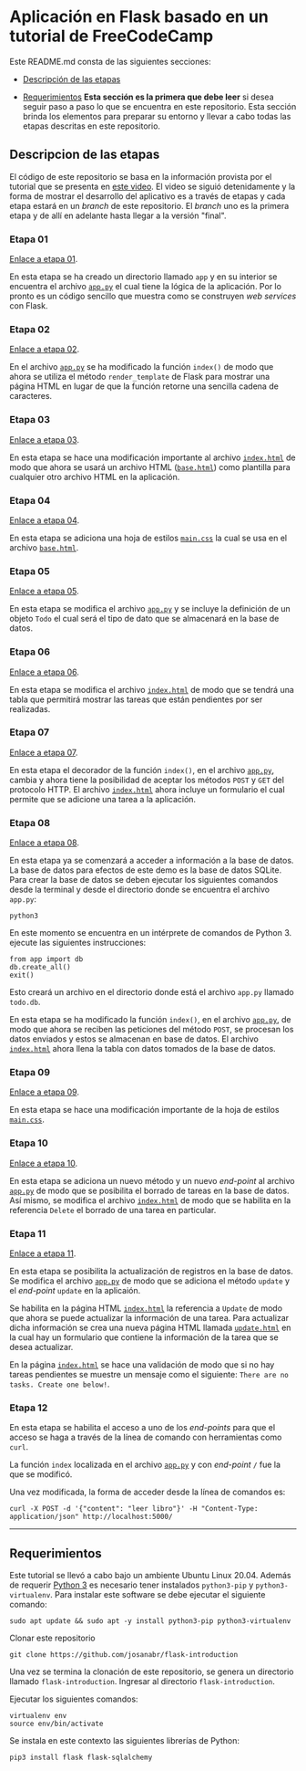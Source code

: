 # Aplicación en Flask basado en un tutorial de FreeCodeCamp

Este README.md consta de las siguientes secciones:

* [Descripción de las etapas](#descripcion-de-las-etapas)

* [Requerimientos](#requerimientos) **Esta sección es la primera que debe leer** si desea seguir paso a paso lo que se encuentra en este repositorio. Esta sección brinda los elementos para preparar su entorno y llevar a cabo todas las etapas descritas en este repositorio.

## Descripcion de las etapas 

El código de este repositorio se basa en la información provista por el tutorial que se presenta en [este video](https://www.youtube.com/watch?v=Z1RJmh_OqeA&t=91s).
El video se siguió detenidamente y la forma de mostrar el desarrollo del aplicativo es a través de etapas y cada etapa estará en un *branch* de este repositorio.
El *branch* uno es la primera etapa y de allí en adelante hasta llegar a la versión "final".

### Etapa 01 

[Enlace a etapa 01](https://github.com/josanabr/flask-introduction/tree/etapa-01).

En esta etapa se ha creado un directorio llamado `app` y en su interior se encuentra el archivo [`app.py`](app/app.py) el cual tiene la lógica de la aplicación.
Por lo pronto es un código sencillo que muestra como se construyen *web services* con Flask.

### Etapa 02

[Enlace a etapa 02](https://github.com/josanabr/flask-introduction/tree/etapa-02).

En el archivo [`app.py`](app/app.py) se ha modificado la función `index()` de modo que ahora se utiliza el método `render_template` de Flask para mostrar una página HTML en lugar de que la función retorne una sencilla cadena de caracteres.

### Etapa 03

[Enlace a etapa 03](https://github.com/josanabr/flask-introduction/tree/etapa-03).

En esta etapa se hace una modificación importante al archivo [`index.html`](app/templates/index.html) de modo que ahora se usará un archivo HTML ([`base.html`](app/templates/base.html)) como plantilla para cualquier otro archivo HTML en la aplicación.

### Etapa 04 

[Enlace a etapa 04](https://github.com/josanabr/flask-introduction/tree/etapa-04).

En esta etapa se adiciona una hoja de estilos [`main.css`](app/static/css/main.css) la cual se usa en el archivo [`base.html`](app/templates/base.html).

### Etapa 05 

[Enlace a etapa 05](https://github.com/josanabr/flask-introduction/tree/etapa-05).

En esta etapa se modifica el archivo [`app.py`](app/app.py) y se incluye la definición de un objeto `Todo` el cual será el tipo de dato que se almacenará en la base de datos.

### Etapa 06 

[Enlace a etapa 06](https://github.com/josanabr/flask-introduction/tree/etapa-06).

En esta etapa se modifica el archivo [`index.html`](app/templates/index.html) de modo que se tendrá una tabla que permitirá mostrar las tareas que están pendientes por ser realizadas.

### Etapa 07 

[Enlace a etapa 07](https://github.com/josanabr/flask-introduction/tree/etapa-07).

En esta etapa el decorador de la función `index()`, en el archivo [`app.py`](app/app.py), cambia y ahora tiene la posibilidad de aceptar los métodos `POST` y `GET` del protocolo HTTP. 
El archivo [`index.html`](app/templates/index.html) ahora incluye un formulario el cual permite que se adicione una tarea a la aplicación.

### Etapa 08

[Enlace a etapa 08](https://github.com/josanabr/flask-introduction/tree/etapa-08).

En esta etapa ya se comenzará a acceder a información a la base de datos. 
La base de datos para efectos de este demo es la base de datos SQLite. 
Para crear la base de datos se deben ejecutar los siguientes comandos desde la terminal y desde el directorio donde se encuentra el archivo `app.py`:

```
python3
```

En este momento se encuentra en un intérprete de comandos de Python 3. 
ejecute las siguientes instrucciones:

```
from app import db
db.create_all()
exit()
```

Esto creará un archivo en el directorio donde está el archivo `app.py` llamado `todo.db`. 

En esta etapa se ha modificado la función `index()`, en el archivo [`app.py`](app/app.py), de modo que ahora se reciben las peticiones del método `POST`, se procesan los datos enviados y estos se almacenan en base de datos.
El archivo [`index.html`](app/templates/index.html) ahora llena la tabla con datos tomados de la base de datos.

### Etapa 09

[Enlace a etapa 09](https://github.com/josanabr/flask-introduction/tree/etapa-09).

En esta etapa se hace una modificación importante de la hoja de estilos [`main.css`](app/static/css/main.css).

### Etapa 10

[Enlace a etapa 10](https://github.com/josanabr/flask-introduction/tree/etapa-10).

En esta etapa se adiciona un nuevo método y un nuevo *end-point* al archivo [`app.py`](app/app.py) de modo que se posibilita el borrado de tareas en la base de datos.
Así mismo, se modifica el archivo [`index.html`](app/templates/index.html) de modo que se habilita en la referencia `Delete` el borrado de una tarea en particular.

### Etapa 11

[Enlace a etapa 11](https://github.com/josanabr/flask-introduction/tree/etapa-11).

En esta etapa se posibilita la actualización de registros en la base de datos.
Se modifica el archivo [`app.py`](app/app.py) de modo que se adiciona el método `update` y el *end-point* `update` en la aplicaión. 

Se habilita en la página HTML [`index.html`](app/templates/index.html) la referencia a `Update` de modo que ahora se puede actualizar la información de una tarea. 
Para actualizar dicha información se crea una nueva página HTML llamada [`update.html`](app/templates/update.html) en la cual hay un formulario que contiene la información de la tarea que se desea actualizar.

En la página [`index.html`](app/templates/index.html) se hace una validación de modo que si no hay tareas pendientes se muestre un mensaje como el siguiente: `There are no tasks. Create one below!`.

### Etapa 12

En esta etapa se habilita el acceso a uno de los *end-points* para que el acceso se haga a través de la línea de comando con herramientas como `curl`. 

La función `index` localizada en el archivo [`app.py`](app/app.py) y con *end-point* `/` fue la que se modificó. 

Una vez modificada, la forma de acceder desde la línea de comandos es:

```
curl -X POST -d '{"content": "leer libro"}' -H "Content-Type: application/json" http://localhost:5000/
```


---

## Requerimientos

Este tutorial se llevó a cabo bajo un ambiente Ubuntu Linux 20.04.
Además de requerir [Python 3](https://phoenixnap.com/kb/how-to-install-python-3-ubuntu) es necesario tener instalados `python3-pip` y `python3-virtualenv`. 
Para instalar este software se debe ejecutar el siguiente comando:

```
sudo apt update && sudo apt -y install python3-pip python3-virtualenv
```

Clonar este repositorio

```
git clone https://github.com/josanabr/flask-introduction
```

Una vez se termina la clonación de este repositorio, se genera un directorio llamado `flask-introduction`. 
Ingresar al directorio `flask-introduction`.

Ejecutar los siguientes comandos:

```
virtualenv env
source env/bin/activate
```

Se instala en este contexto las siguientes librerías de Python:

```
pip3 install flask flask-sqlalchemy
```

